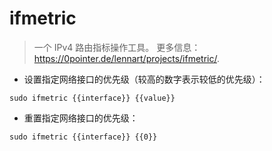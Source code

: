 # ifmetric

> 一个 IPv4 路由指标操作工具。
> 更多信息：<https://0pointer.de/lennart/projects/ifmetric/>.

- 设置指定网络接口的优先级（较高的数字表示较低的优先级）：

`sudo ifmetric {{interface}} {{value}}`

- 重置指定网络接口的优先级：

`sudo ifmetric {{interface}} {{0}}`